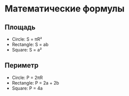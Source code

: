 # Математические формулы
## Площадь
- Circle: S = πR²
- Rectangle: S = ab
- Square: S = a²

## Периметр
- Circle: P = 2πR
- Rectangle: P = 2a + 2b
- Square: P = 4a
